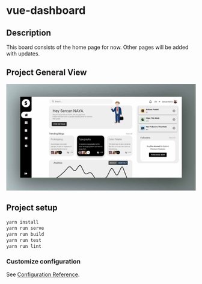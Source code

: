 # vue-dashboard
## Description
This board consists of the home page for now. Other pages will be added with updates.

## Project General View
![alt text](https://github.com/sercannaya/vue-dashboard/blob/master/public/dashboard-preview.jpg)

## Project setup
```
yarn install
yarn run serve
yarn run build
yarn run test
yarn run lint
```

### Customize configuration
See [Configuration Reference](https://cli.vuejs.org/config/).
